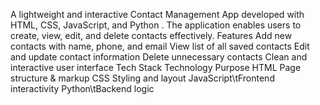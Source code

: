 A lightweight and interactive Contact Management App developed with HTML, CSS, JavaScript, and Python . The application enables users to create, view, edit, and delete contacts effectively.
Features
Add new contacts with name, phone, and email
View list of all saved contacts
Edit and update contact information
Delete unnecessary contacts
Clean and interactive user interface
Tech Stack
Technology	Purpose
HTML	Page structure & markup
CSS	Styling and layout
JavaScript\tFrontend interactivity
Python\tBackend logic
